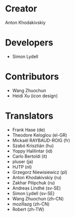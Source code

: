 # Creator
Anton Khodakivskiy

# Developers
- Simon Lydell

# Contributors
- Wang Zhuochun
- Heidi Xu (icon design)

# Translators
- Frank Hase (de)
- Theodore Keloglou (el-GR)
- Mickaël RAYBAUD-ROIG (fr)
- Szabó Krisztián (hu)
- Yoppy Halilintar (id)
- Carlo Bertoldi (it)
- pluser (ja)
- HJTP (nl)
- Grzegorz Niewisiewicz (pl)
- Anton Khodakivskiy (ru)
- Zakhar Pilipchuk (ru)
- Andreas Lindhé (sv-SE)
- Simon Lydell (sv-SE)
- Wang Zhuochun (zh-CN)
- mozillazg (zh-CN)
- Robert (zh-TW)
